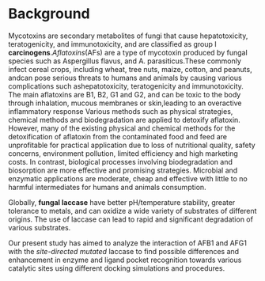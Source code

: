 # Background
Mycotoxins are secondary metabolites of fungi that cause hepatotoxicity, teratogenicity, and immunotoxicity, and are classified as group I **carcinogens**.*Aflatoxins*(AFs) are a type of mycotoxin produced by fungal species such as Aspergillus flavus, and A. parasiticus.These commonly infect cereal crops, including wheat, tree nuts, maize, cotton, and peanuts, andcan pose serious threats to humans and animals by causing various complications such ashepatotoxicity, teratogenicity and immunotoxicity. The main aflatoxins are B1, B2, G1 and G2, and can be toxic to the body through inhalation, mucous membranes or skin,leading to an overactive inflammatory response Various methods such as physical strategies, chemical methods and biodegradation are applied to detoxify aflatoxin. However, many of the existing physical and chemical methods for the detoxification of aflatoxin from the contaminated food and feed are unprofitable for practical application due to loss of nutritional quality, safety concerns, environment pollution, limited efficiency and high marketing costs. In contrast, biological processes involving biodegradation and biosorption are more effective and promising strategies. Microbial and enzymatic applications are moderate, cheap  and effective with little to no harmful intermediates for humans and animals consumption.

Globally, **fungal laccase** have better pH/temperature stability, greater tolerance to metals, and can oxidize a wide variety of substrates of different origins. The use of laccase can lead to rapid and significant degradation of various substrates.

Our present study has aimed to analyze the interaction of AFB1 and AFG1 with the *site-directed mutated* laccase to find possible differences  and enhancement in enzyme and ligand pocket recognition towards various catalytic sites using different docking simulations and procedures. 



